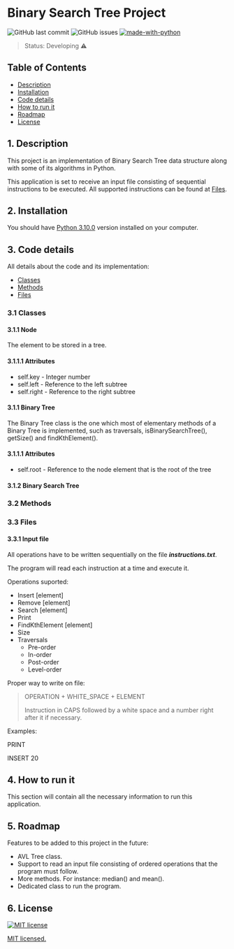 # Binary Search Tree Project

![GitHub last commit](https://img.shields.io/github/last-commit/1danielsc/BinarySearchTree)  ![GitHub issues](https://img.shields.io/github/issues-raw/1danielsc/BinarySearchTree)  [![made-with-python](https://img.shields.io/badge/Made%20with-Python-1f425f.svg)](https://www.python.org/)



> Status: Developing ⚠️


## Table of Contents

  - [Description](#1-description)
  - [Installation](#2-installation)
  - [Code details](#3-code-details)
  - [How to run it](#4-how-to-run-it)
  - [Roadmap](#5-roadmap)
  - [License](#6-license)


## 1. Description

This project is an implementation of Binary Search Tree data structure along with some of its algorithms in Python. 


This application is set to receive an input file consisting of sequential instructions to be executed. All supported instructions can be found at [Files](#33-files).


## 2. Installation
You should have [Python 3.10.0](https://www.python.org/downloads/release/python-3100/) version installed on your computer.


## 3. Code details

All details about the code and its implementation:

  - [Classes](#31-classes)
  - [Methods](#32-methods)
  - [Files](#33-files)

### 3.1 Classes

#### 3.1.1 Node

The element to be stored in a tree.

#### 3.1.1.1 Attributes

- self.key - Integer number
- self.left - Reference to the left subtree
- self.right - Reference to the right subtree


#### 3.1.1 Binary Tree

The Binary Tree class is the one which most of elementary methods of a Binary Tree is implemented, such as traversals, isBinarySearchTree(), getSize() and findKthElement().

#### 3.1.1.1 Attributes


- self.root - Reference to the node element that is the root of the tree


#### 3.1.2 Binary Search Tree

### 3.2 Methods



### 3.3 Files

#### 3.3.1 Input file

All operations have to be written sequentially on the file ***instructions.txt***.

The program will read each instruction at a time and execute it.

Operations suported:



<ul>

  <li>Insert [element]</li>
  <li>Remove [element]</li>
  <li>Search [element]</li>
  <li>Print</li>
  <li>FindKthElement [element]</li>
  <li>Size</li>

  <li>Traversals
    <ul>
      <li>Pre-order</li>
      <li>In-order</li>
      <li>Post-order</li>
      <li>Level-order</li>
    </ul>
  </li>

</ul>



Proper way to write on file: 
>OPERATION + WHITE_SPACE + ELEMENT 
>
>Instruction in CAPS followed by a white space and a number right after it if necessary.

Examples:

PRINT

INSERT 20



## 4. How to run it

This section will contain all the necessary information to run this application.

## 5. Roadmap

Features to be added to this project in the future:

- AVL Tree class.
- Support to read an input file consisting of ordered operations that the program must follow.
- More methods. For instance: median() and mean().
- Dedicated class to run the program.

## 6. License

[![MIT license](https://img.shields.io/badge/License-MIT-blue.svg)](https://lbesson.mit-license.org/)

[MIT licensed.]("https://github.com/1DanielSC/BinarySearchTree/blob/main/LICENSE")

